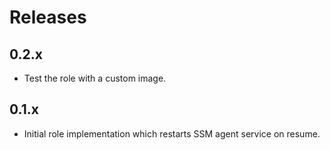 # Releases

## 0.2.x

- Test the role with a custom image.

## 0.1.x

- Initial role implementation which restarts SSM agent service on resume.
